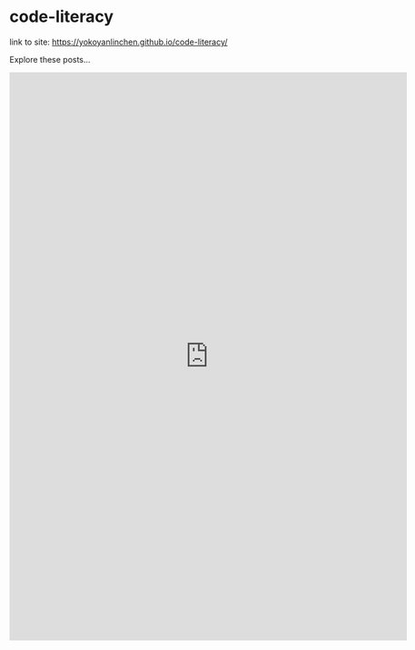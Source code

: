 # code-literacy

link to site: https://yokoyanlinchen.github.io/code-literacy/

Explore these posts...
<iframe src="https://www.facebook.com/plugins/page.php?href=https%3A%2F%2Fwww.facebook.com%2FNewSouthWalesHealth%2F&tabs=timeline&width=700&height=1000&small_header=true&adapt_container_width=true&hide_cover=true&show_facepile=true&appId" width="700" height="1000" style="border:none;overflow:hidden" scrolling="no" frameborder="0" allowfullscreen="true" allow="autoplay; clipboard-write; encrypted-media; picture-in-picture; web-share"></iframe>
